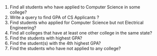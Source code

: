 1. Find all students who have applied to Computer Science in some college?
2. Write a query to find GPA of CS Applicants ?
3. Find students who applied for Computer Science but not Electrical Engineering?
4. Find all colleges that have at least one other college in the same state?
5. Find the students with highest GPA?
6. Find the student(s) with the 4th  highest GPA?
7. Find the students who have not applied to any college?
